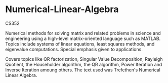 # Numerical-Linear-Algebra
CS352

Numerical methods for solving matrix and related problems in science and engineering using a high-level matrix-oriented language such as MATLAB. Topics include systems of linear equations, least squares methods, and eigenvalue computations. Special emphasis given to applications.

Covers topics like QR factorization, Singular Value Decomposition, Rayleigh Quotient, the Householder algorithm, the QR algorithm, Power Iteration and Inverse Iteration amoung others. The text used was Trefethen's Numerical Linear Algebra. 
